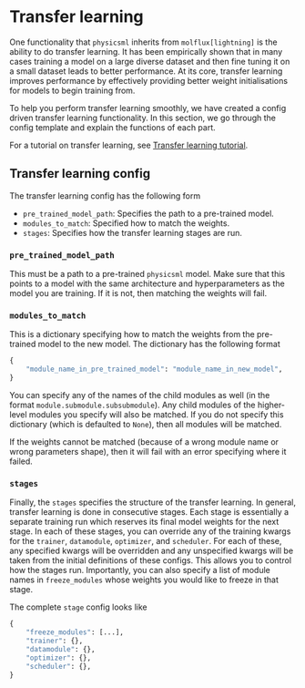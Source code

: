 # Transfer learning

One functionality that ``physicsml`` inherits from ``molflux[lightning]`` is the ability to do transfer learning. It has been
empirically shown that in many cases training a model on a large diverse dataset and then fine tuning it on a small dataset
leads to better performance. At its core, transfer learning improves performance by effectively providing better weight initialisations
for models to begin training from.

To help you perform transfer learning smoothly, we have created a config driven transfer learning functionality. In this
section, we go through the config template and explain the functions of each part.

For a tutorial on transfer learning, see [Transfer learning tutorial](../tutorials/transfer_learning.md).

## Transfer learning config

The transfer learning config has the following form

* ``pre_trained_model_path``: Specifies the path to a pre-trained model.
* ``modules_to_match``: Specified how to match the weights.
* ``stages``: Specifies how the transfer learning stages are run.


### ``pre_trained_model_path``

This must be a path to a pre-trained ``physicsml`` model. Make sure that this points to a model with the same architecture
and hyperparameters as the model you are training. If it is not, then matching the weights will fail.

### ``modules_to_match``

This is a dictionary specifying how to match the weights from the pre-trained model to the new model. The dictionary has
the following format

```python
{
    "module_name_in_pre_trained_model": "module_name_in_new_model",
}
```

You can specify any of the names of the child modules as well (in the format ``module.submodule.subsubmodule``). Any
child modules of the higher-level modules you specify will also be matched. If you do not specify this dictionary (which is
defaulted to ``None``), then all modules will be matched.

If the weights cannot be matched (because of a wrong module name or wrong parameters shape), then it will fail with an
error specifying where it failed.

### ``stages``

Finally, the ``stages`` specifies the structure of the transfer learning. In general, transfer learning is
done in consecutive stages. Each stage is essentially a separate training run which reserves its final model weights for the
next stage. In each of these stages, you can override any of the training kwargs for the ``trainer``, ``datamodule``,
``optimizer``, and ``scheduler``. For each of these, any specified kwargs will be overridden and any unspecified kwargs will
be taken from the initial definitions of these configs. This allows you to control how the stages run. Importantly, you
can also specify a list of module names in ``freeze_modules`` whose weights you would like to freeze in that stage.

The complete ``stage`` config looks like

```python
{
    "freeze_modules": [...],
    "trainer": {},
    "datamodule": {},
    "optimizer": {},
    "scheduler": {},
}
```
